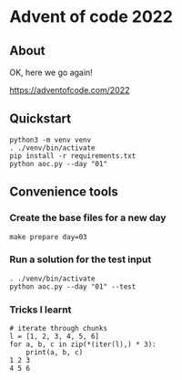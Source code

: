 # Advent of code 2022

## About
OK, here we go again!

https://adventofcode.com/2022

## Quickstart
```
python3 -m venv venv
. ./venv/bin/activate
pip install -r requirements.txt
python aoc.py --day "01"
```

## Convenience tools
### Create the base files for a new day
```
make prepare day=03
```
### Run a solution for the test input
```
. ./venv/bin/activate
python aoc.py --day "01" --test
```

### Tricks I learnt
```
# iterate through chunks
l = [1, 2, 3, 4, 5, 6]
for a, b, c in zip(*(iter(l),) * 3):
    print(a, b, c)
1 2 3
4 5 6
```